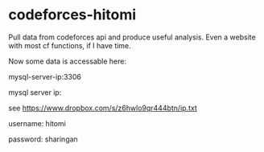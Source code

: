 codeforces-hitomi
=================

Pull data from codeforces api and produce useful analysis. Even a website with most cf functions, if I have time.

Now some data is accessable here:

mysql-server-ip:3306

mysql server ip:

see https://www.dropbox.com/s/z6hwlo9qr444btn/ip.txt

username: hitomi

password: sharingan
